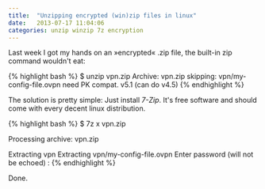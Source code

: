 ```yaml
---
title:  "Unzipping encrypted (win)zip files in linux"
date:   2013-07-17 11:04:06
categories: unzip winzip 7z encryption
---
```


Last week I got my hands on an »encrypted« .zip file, the built-in zip command wouldn't eat:

{% highlight bash %}
 $ unzip vpn.zip
  Archive: vpn.zip
      skipping: vpn/my-config-file.ovpn  need PK compat. v5.1 (can do v4.5)
{% endhighlight %}

The solution is pretty simple: Just install *7-Zip*. It's free software and should come with every decent linux distribution.

{% highlight bash %}
 $ 7z x vpn.zip 

 Processing archive: vpn.zip

 Extracting  vpn
 Extracting  vpn/my-config-file.ovpn
 Enter password (will not be echoed) :
{% endhighlight %}


Done.
